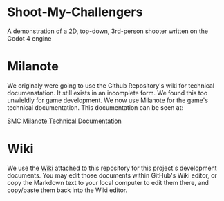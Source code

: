 # Shoot-My-Challengers
A demonstration of a 2D, top-down, 3rd-person shooter written on the Godot 4 engine

# Milanote
We originaly were going to use the Github Repository's wiki for technical documenatation. It still exists in an
incomplete form. We found this too unwieldly for game development. We now use Milanote for the game's technical
documentation. This documentation can be seen at:

[SMC Milanote Technical Documentation](https://app.milanote.com/1QZZha1tpgRrbq?p=8s01aYpPplr)

# Wiki
We use the [Wiki](https://github.com/BriarSMC/Shoot-My-Challengers/wiki) attached to this repository for this project's development documents. You may
edit those documents within GitHub's Wiki editor, or copy the  Markdown text to your local computer
to edit them there, and copy/paste them back into the Wiki editor.
